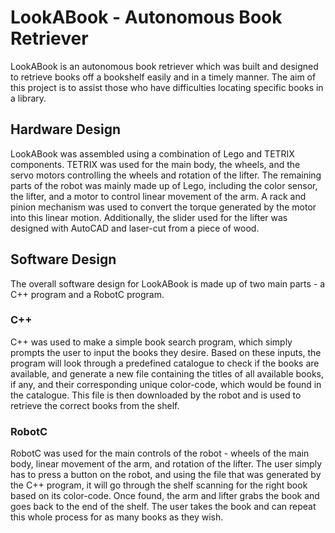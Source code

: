 # LookABook - Autonomous Book Retriever
LookABook is an autonomous book retriever which was built and designed to retrieve books off a bookshelf easily and in a timely manner. The aim of this project is to assist those who have difficulties locating specific books in a library. 

## Hardware Design
LookABook was assembled using a combination of Lego and TETRIX components. TETRIX was used for the main body, the wheels, and the servo motors controlling the wheels and rotation of the lifter. The remaining parts of the robot was mainly made up of Lego, including the color sensor, the lifter, and a motor to control linear movement of the arm. A rack and pinion mechanism was used to convert the torque generated by the motor into this linear motion. Additionally, the slider used for the lifter was designed with AutoCAD and laser-cut from a piece of wood.

## Software Design
The overall software design for LookABook is made up of two main parts - a C++ program and a RobotC program.
### C++
C++ was used to make a simple book search program, which simply prompts the user to input the books they desire. Based on these inputs, the program will look through a predefined catalogue to check if the books are available, and generate a new file containing the titles of all available books, if any, and their corresponding unique color-code, which would be found in the catalogue. This file is then downloaded by the robot and is used to retrieve the correct books from the shelf.
### RobotC
RobotC was used for the main controls of the robot - wheels of the main body, linear movement of the arm, and rotation of the lifter. The user simply has to press a button on the robot, and using the file that was generated by the C++ program, it will go through the shelf scanning for the right book based on its color-code. Once found, the arm and lifter grabs the book and goes back to the end of the shelf. The user takes the book and can repeat this whole process for as many books as they wish.


